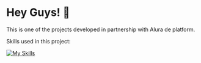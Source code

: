 # Hey Guys! 👋

This is one of the projects developed in partnership with Alura de platform.

Skills used in this project:

[![My Skills](https://skillicons.dev/icons?i=html,css,vercel)](https://skillicons.dev)
